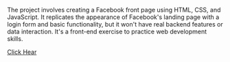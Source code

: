 The project involves creating a Facebook front page using HTML, CSS, and JavaScript. It replicates the appearance of Facebook's landing page with a login form and basic functionality, but it won't have real backend features or data interaction. It's a front-end exercise to practice web development skills.


<a href="https://midlaj123.github.io/FACEBOOK/">Click Hear</a>
